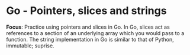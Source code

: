 # Go - Pointers, slices and strings

**Focus**: Practice using pointers and slices in Go. In Go, slices act as references to a section of an underlying array which you would pass to a function. The string implementation in Go is similar to that of Python, immutable; suprise.
